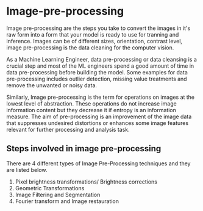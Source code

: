 
# Image-pre-processing

  Image pre-processing are the steps you take to convert the images in it's raw form into a form that your model is ready to use for tranning and inference. Images can be of different sizes, orientation, contrast level, image pre-processing is the data cleaning for the computer vision.
  
  As a Machine Learning Engineer, data pre-processing or data cleansing is a crucial step and most of the ML engineers spend a good amount of time in data pre-processing before building the model. Some examples for data pre-processing includes outlier detection, missing value treatments and remove the unwanted or noisy data.

Similarly, Image pre-processing is the term for operations on images at the lowest level of abstraction. These operations do not increase image information content but they decrease it if entropy is an information measure. The aim of pre-processing is an improvement of the image data that suppresses undesired distortions or enhances some image features relevant for further processing and analysis task. 

## Steps involved in image pre-processing
There are 4 different types of Image Pre-Processing techniques and they are listed below.

1. Pixel brightness transformations/ Brightness corrections
2. Geometric Transformations
3. Image Filtering and Segmentation 
4. Fourier transform and Image restauration
